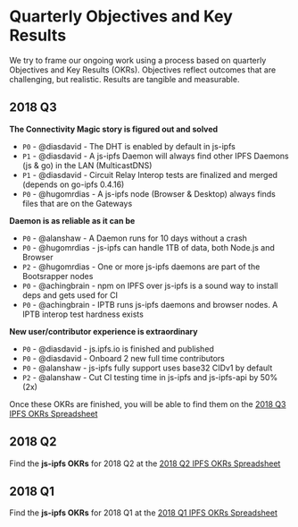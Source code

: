 # Quarterly Objectives and Key Results

We try to frame our ongoing work using a process based on quarterly Objectives and Key Results (OKRs). Objectives reflect outcomes that are challenging, but realistic. Results are tangible and measurable.

## 2018 Q3

**The Connectivity Magic story is figured out and solved**

- `P0` - @diasdavid   -     The DHT is enabled by default in js-ipfs
- `P1` - @diasdavid   -     A js-ipfs Daemon will always find other IPFS Daemons (js & go) in the LAN (MulticastDNS)
- `P1` - @diasdavid   -     Circuit Relay Interop tests are finalized and merged (depends on go-ipfs 0.4.16)
- `P0` - @hugomrdias  -     A js-ipfs node (Browser & Desktop) always finds files that are on the Gateways

**Daemon is as reliable as it can be**

- `P0` - @alanshaw    -     A Daemon runs for 10 days without a crash 
- `P0` - @hugomrdias  -     js-ipfs can handle 1TB of data, both Node.js and Browser
- `P2` - @hugomrdias  -     One or more js-ipfs daemons are part of the Bootsrapper nodes 
- `P0` - @achingbrain -     npm on IPFS over js-ipfs is a sound way to install deps and gets used for CI
- `P0` - @achingbrain -     IPTB runs js-ipfs daemons and browser nodes. A IPTB interop test hardness exists

**New user/contributor experience is extraordinary**

- `P0` - @diasdavid   -     js.ipfs.io is finished and published 
- `P0` - @diasdavid   -     Onboard 2 new full time contributors 
- `P0` - @alanshaw    -     js-ipfs fully support uses base32 CIDv1 by default
- `P2` - @alanshaw    -     Cut CI testing time in js-ipfs and js-ipfs-api by 50% (2x) 

Once these OKRs are finished, you will be able to find them on the [2018 Q3 IPFS OKRs Spreadsheet](https://docs.google.com/spreadsheets/d/19vjigg4locq4fO6JXyobS2yTx-k-fSzlFM5ngZDPDbQ/edit#gid=274358435)

## 2018 Q2

Find the **js-ipfs OKRs** for 2018 Q2 at the [2018 Q2 IPFS OKRs Spreadsheet](https://docs.google.com/spreadsheets/d/1xIhKROxFlsY9M9on37D5rkbSsm4YtjRQvG2unHScApA/edit#gid=274358435)

## 2018 Q1

Find the **js-ipfs OKRs** for 2018 Q1 at the [2018 Q1 IPFS OKRs Spreadsheet](https://docs.google.com/spreadsheets/u/1/d/1clB-W489rJpbOEs2Q7Q2Jf1WMXHQxXgccBcUJS9QTiI/edit#gid=2079514081)

